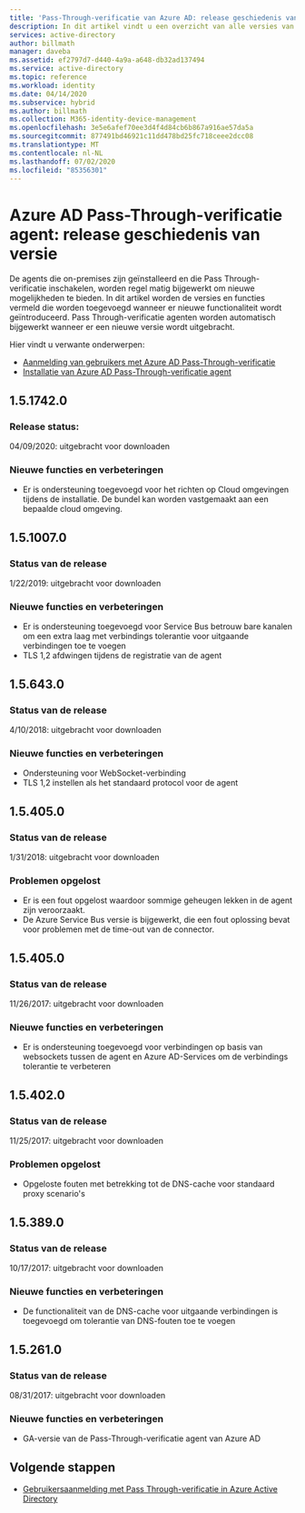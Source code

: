 ```yaml
---
title: 'Pass-Through-verificatie van Azure AD: release geschiedenis van versie | Microsoft Docs'
description: In dit artikel vindt u een overzicht van alle versies van de Azure AD Pass-Through-verificatie agent
services: active-directory
author: billmath
manager: daveba
ms.assetid: ef2797d7-d440-4a9a-a648-db32ad137494
ms.service: active-directory
ms.topic: reference
ms.workload: identity
ms.date: 04/14/2020
ms.subservice: hybrid
ms.author: billmath
ms.collection: M365-identity-device-management
ms.openlocfilehash: 3e5e6afef70ee3d4f4d84cb6b867a916ae57da5a
ms.sourcegitcommit: 877491bd46921c11dd478bd25fc718ceee2dcc08
ms.translationtype: MT
ms.contentlocale: nl-NL
ms.lasthandoff: 07/02/2020
ms.locfileid: "85356301"
---
```

# <a name="azure-ad-pass-through-authentication-agent-version-release-history"></a>Azure AD Pass-Through-verificatie agent: release geschiedenis van versie 
 
De agents die on-premises zijn geïnstalleerd en die Pass Through-verificatie inschakelen, worden regel matig bijgewerkt om nieuwe mogelijkheden te bieden. In dit artikel worden de versies en functies vermeld die worden toegevoegd wanneer er nieuwe functionaliteit wordt geïntroduceerd. Pass Through-verificatie agenten worden automatisch bijgewerkt wanneer er een nieuwe versie wordt uitgebracht. 

Hier vindt u verwante onderwerpen: 

- [Aanmelding van gebruikers met Azure AD Pass-Through-verificatie](how-to-connect-pta.md) 
- [Installatie van Azure AD Pass-Through-verificatie agent](how-to-connect-pta-quick-start.md) 

## <a name="1517420"></a>1.5.1742.0
### <a name="release-status"></a>Release status: 
04/09/2020: uitgebracht voor downloaden

### <a name="new-features-and-improvements"></a>Nieuwe functies en verbeteringen

- Er is ondersteuning toegevoegd voor het richten op Cloud omgevingen tijdens de installatie. De bundel kan worden vastgemaakt aan een bepaalde cloud omgeving.



## <a name="1510070"></a>1.5.1007.0 
### <a name="release-status"></a>Status van de release 
1/22/2019: uitgebracht voor downloaden  
### <a name="new-features-and-improvements"></a>Nieuwe functies en verbeteringen 
- Er is ondersteuning toegevoegd voor Service Bus betrouw bare kanalen om een extra laag met verbindings tolerantie voor uitgaande verbindingen toe te voegen 
- TLS 1,2 afdwingen tijdens de registratie van de agent 

## <a name="156430"></a>1.5.643.0 
### <a name="release-status"></a>Status van de release 
4/10/2018: uitgebracht voor downloaden  
### <a name="new-features-and-improvements"></a>Nieuwe functies en verbeteringen 
- Ondersteuning voor WebSocket-verbinding 
- TLS 1,2 instellen als het standaard protocol voor de agent 
 
## <a name="154050"></a>1.5.405.0 
### <a name="release-status"></a>Status van de release 
1/31/2018: uitgebracht voor downloaden  
### <a name="fixed-issues"></a>Problemen opgelost 

- Er is een fout opgelost waardoor sommige geheugen lekken in de agent zijn veroorzaakt. 
- De Azure Service Bus versie is bijgewerkt, die een fout oplossing bevat voor problemen met de time-out van de connector. 
 
## <a name="154050"></a>1.5.405.0 
### <a name="release-status"></a>Status van de release 
11/26/2017: uitgebracht voor downloaden  
### <a name="new-features-and-improvements"></a>Nieuwe functies en verbeteringen 
- Er is ondersteuning toegevoegd voor verbindingen op basis van websockets tussen de agent en Azure AD-Services om de verbindings tolerantie te verbeteren 

## <a name="154020"></a>1.5.402.0 
### <a name="release-status"></a>Status van de release 
11/25/2017: uitgebracht voor downloaden  
### <a name="fixed-issues"></a>Problemen opgelost 
- Opgeloste fouten met betrekking tot de DNS-cache voor standaard proxy scenario's 
 
## <a name="153890"></a>1.5.389.0 
### <a name="release-status"></a>Status van de release 
10/17/2017: uitgebracht voor downloaden  
### <a name="new-features-and-improvements"></a>Nieuwe functies en verbeteringen 
- De functionaliteit van de DNS-cache voor uitgaande verbindingen is toegevoegd om tolerantie van DNS-fouten toe te voegen 
 
## <a name="152610"></a>1.5.261.0 
### <a name="release-status"></a>Status van de release 
08/31/2017: uitgebracht voor downloaden  
### <a name="new-features-and-improvements"></a>Nieuwe functies en verbeteringen 
- GA-versie van de Pass-Through-verificatie agent van Azure AD 

## <a name="next-steps"></a>Volgende stappen

- [Gebruikersaanmelding met Pass Through-verificatie in Azure Active Directory](how-to-connect-pta.md)
